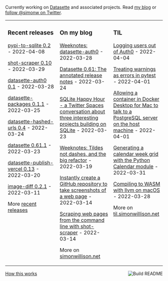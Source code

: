 Currently working on [Datasette](https://datasette.io/) and associated projects. Read [my blog](https://simonwillison.net/) or [follow @simonw on Twitter](https://twitter.com/simonw).

<table><tr><td valign="top" width="33%">

### Recent releases
<!-- recent_releases starts -->
[pypi-to-sqlite 0.2](https://github.com/simonw/pypi-to-sqlite/releases/tag/0.2) - 2022-04-08

[shot-scraper 0.10](https://github.com/simonw/shot-scraper/releases/tag/0.10) - 2022-03-29

[datasette-auth0 0.1](https://github.com/simonw/datasette-auth0/releases/tag/0.1) - 2022-03-28

[datasette-packages 0.1.1](https://github.com/simonw/datasette-packages/releases/tag/0.1.1) - 2022-03-25

[datasette-hashed-urls 0.4](https://github.com/simonw/datasette-hashed-urls/releases/tag/0.4) - 2022-03-24

[datasette 0.61.1](https://github.com/simonw/datasette/releases/tag/0.61.1) - 2022-03-23

[datasette-publish-vercel 0.13](https://github.com/simonw/datasette-publish-vercel/releases/tag/0.13) - 2022-03-20

[image-diff 0.2.1](https://github.com/simonw/image-diff/releases/tag/0.2.1) - 2022-03-11
<!-- recent_releases ends -->
More [recent releases](https://github.com/simonw/simonw/blob/main/releases.md)
</td><td valign="top" width="34%">

### On my blog
<!-- blog starts -->
[Weeknotes: datasette-auth0](http://simonwillison.net/2022/Mar/28/datasette-auth0/) - 2022-03-28

[Datasette 0.61: The annotated release notes](http://simonwillison.net/2022/Mar/24/datasette-061/) - 2022-03-24

[SQLite Happy Hour - a Twitter Spaces conversation about three interesting projects building on SQLite](http://simonwillison.net/2022/Mar/23/sqlite-happy-hour/) - 2022-03-23

[Weeknotes: Tildes not dashes, and the big refactor](http://simonwillison.net/2022/Mar/19/weeknotes/) - 2022-03-19

[Instantly create a GitHub repository to take screenshots of a web page](http://simonwillison.net/2022/Mar/14/shot-scraper-template/) - 2022-03-14

[Scraping web pages from the command line with shot-scraper](http://simonwillison.net/2022/Mar/14/scraping-web-pages-shot-scraper/) - 2022-03-14
<!-- blog ends -->
More on [simonwillison.net](https://simonwillison.net/)
</td><td valign="top" width="33%">

### TIL
<!-- tils starts -->
[Logging users out of Auth0](https://til.simonwillison.net/auth0/auth0-logout) - 2022-04-04

[Treating warnings as errors in pytest](https://til.simonwillison.net/pytest/treat-warnings-as-errors) - 2022-04-01

[Allowing a container in Docker Desktop for Mac to talk to a PostgreSQL server on the host machine](https://til.simonwillison.net/docker/docker-for-mac-container-to-postgresql-on-host) - 2022-04-01

[Generating a calendar week grid with the Python Calendar module](https://til.simonwillison.net/python/calendar-weeks) - 2022-03-31

[Compiling to WASM with llvm on macOS](https://til.simonwillison.net/webassembly/compile-to-wasm-llvm-macos) - 2022-03-28
<!-- tils ends -->
More on [til.simonwillison.net](https://til.simonwillison.net/)
</td></tr></table>

<a href="https://github.com/simonw/simonw/actions"><img src="https://github.com/simonw/simonw/workflows/Build%20README/badge.svg" align="right" alt="Build README"></a> <a href="https://simonwillison.net/2020/Jul/10/self-updating-profile-readme/">How this works</a>
